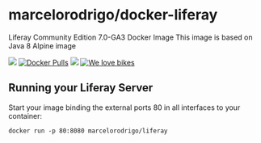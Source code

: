 marcelorodrigo/docker-liferay
================================

Liferay Community Edition 7.0-GA3 Docker Image
This image is based on Java 8 Alpine image

[![](https://images.microbadger.com/badges/image/marcelorodrigo/liferay.svg)](https://microbadger.com/images/marcelorodrigo/liferay "Get your own image badge on microbadger.com")
[![Docker Pulls](https://img.shields.io/docker/pulls/marcelorodrigo/docker-liferay.svg?maxAge=2592000)]()
[![](https://images.microbadger.com/badges/image/marcelorodrigo/docker-liferay.svg)](http://microbadger.com/images/marcelorodrigo/docker-liferay)
[![We love bikes](https://img.shields.io/badge/we%20love-bikes-orange.svg)]()

Running your Liferay Server
--------------------------------------

Start your image binding the external ports 80 in all interfaces to your container:

    docker run -p 80:8080 marcelorodrigo/liferay


